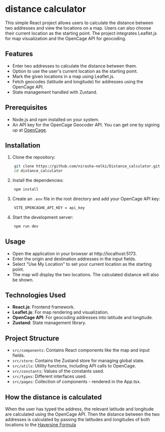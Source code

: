 # distance calculator

This simple React project allows users to calculate the distance between two addresses and view the locations on a map. Users can also choose their current location as the starting point. The project integrates Leaflet.js for map visualization and the OpenCage API for geocoding.

## Features
- Enter two addresses to calculate the distance between them.
- Option to use the user's current location as the starting point.
- Mark the given locations in a map using Leaflet.js.
- Fetch geocodes (latitude and longitude) for addresses using the OpenCage API.
- State management handled with Zustand.

## Prerequisites
- Node.js and npm installed on your system.
- An API key for the OpenCage Geocoder API. You can get one by signing up at [OpenCage](https://opencagedata.com/api).

## Installation

1. Clone the repository:

```bash
    git clone https://github.com/nirasha-nelki/Distance_calculator.git
    cd distance_calculator
```
2. Install the dependencies:

```bash
    npm install
```

3. Create an ```.env``` file in the root directory and add your OpenCage API key:

```bash
    VITE_OPENCAGHE_API_KEY = api_key
```

4. Start the development server:
```bash
    npm run dev
```

## Usage
- Open the application in your browser at http://localhost:5173.
- Enter the origin and destination addresses in the input fields.
- Select "Use My Location" to set your current location as the starting point.
- The map will display the two locations. The calculated distance will also be shown.

## Technologies Used
- **React.js**: Frontend framework.
- **Leaflet.js**: For map rendering and visualization.
- **OpenCage API**: For geocoding addresses into latitude and longitude.
- **Zustand**: State management library.

## Project Structure
- ```src/components```: Contains React components like the map and input fields.
- ```src/store```: Contains the Zustand store for managing global state.
- ```src/utils```: Utility functions, including API calls to OpenCage.
- ```src/constants```: Values of the constants used.
- ```src/types```: Different interfaces used.
- ```src/pages```: Collection of components - rendered in the App.tsx.

## How the distance is calculated
When the user has typed the address, the relevant latitude and longitude are calculated using the OpenCage API.
Then the distance between the two addresses is calculated by passing the latitudes and longitudes of both locations to the [Haversine Formula](https://en.wikipedia.org/wiki/Haversine_formula)

